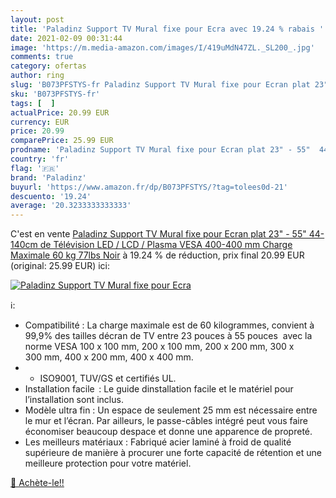 ```yaml
---
layout: post
title: 'Paladinz Support TV Mural fixe pour Ecra avec 19.24 % rabais '
date: 2021-02-09 00:31:44
image: 'https://m.media-amazon.com/images/I/419uMdN47ZL._SL200_.jpg'
comments: true
category: ofertas
author: ring
slug: 'B073PFSTYS-fr Paladinz Support TV Mural fixe pour Ecran plat 23" - 55"...'
sku: 'B073PFSTYS-fr'
tags: [  ]
actualPrice: 20.99 EUR
currency: EUR
price: 20.99
comparePrice: 25.99 EUR
prodname: 'Paladinz Support TV Mural fixe pour Ecran plat 23" - 55"  44-140cm  de Télévision LED / LCD / Plasma  VESA 400-400 mm  Charge Maximale 60 kg 77lbs   Noir'
country: 'fr'
flag: '🇫🇷'
brand: 'Paladinz'
buyurl: 'https://www.amazon.fr/dp/B073PFSTYS/?tag=tolees0d-21'
descuento: '19.24'
average: '20.3233333333333'
---
```


C'est en vente [Paladinz Support TV Mural fixe pour Ecran plat 23" - 55"  44-140cm  de Télévision LED / LCD / Plasma  VESA 400-400 mm  Charge Maximale 60 kg 77lbs   Noir](https://www.amazon.fr/dp/B073PFSTYS/?tag=tolees0d-21)  à  19.24 % de réduction, prix final  20.99 EUR (original: 25.99 EUR) ici:

[![Paladinz Support TV Mural fixe pour Ecra](https://m.media-amazon.com/images/I/419uMdN47ZL._SL200_.jpg)](https://www.amazon.fr/dp/B073PFSTYS/?tag=tolees0d-21)

ℹ️:

- Compatibilité : La charge maximale est de 60 kilogrammes, convient à 99,9% des tailles décran de TV entre 23 pouces à 55 pouces  avec la norme VESA 100 x 100 mm, 200 x 100 mm, 200 x 200 mm, 300 x 300 mm, 400 x 200 mm, 400 x 400 mm.
- - ISO9001, TUV/GS et certifiés UL.
- Installation facile  : Le guide dinstallation facile et le matériel pour l’installation sont inclus.
- Modèle ultra fin : Un espace de seulement 25 mm est nécessaire entre le mur et l’écran. Par ailleurs, le passe-câbles intégré peut vous faire économiser beaucoup despace et donne une apparence de propreté.
- Les meilleurs matériaux : Fabriqué acier laminé à froid de qualité supérieure de manière à procurer une forte capacité de rétention et une meilleure protection pour votre matériel.

[🛒 Achète-le!!](https://www.amazon.fr/dp/B073PFSTYS/?tag=tolees0d-21)
